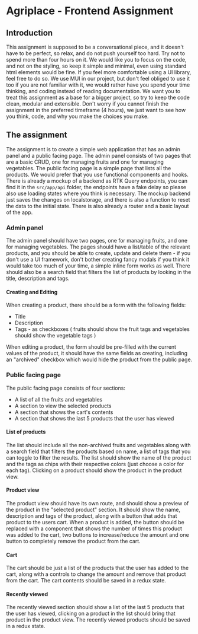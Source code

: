 # Agriplace - Frontend Assignment

## Introduction

This assignment is supposed to be a conversational piece, and it doesn't have to be perfect, so relax, and do not push yourself too hard.
Try not to spend more than four hours on it. We would like you to focus on the code, and not on the styling, so keep it simple
and minimal, even using standard html elements would be fine. If you feel more comfortable using a UI library, feel free
to do so. We use MUI in our project, but don't feel obliged to use it too if you are not familiar with it, we would rather have you
spend your time thinking, and coding instead of reading documentation.
We want you to treat this assignment as a base for a bigger project, so try to keep the code clean, modular and extensible.
Don't worry if you cannot finish the assignment in the preferred timeframe (4 hours), we just want to see how you think, code, and why
you make the choices you make.

## The assignment

The assignment is to create a simple web application that has an admin panel and a public facing page. The admin panel
consists of two pages that are a basic CRUD, one for managing fruits and one for managing vegetables. The public facing
page is a simple page that lists all the products.
We would prefer that you use functional components and hooks. There is already a mockup of a backend as RTK Query
endpoints, you can find it in the `src/app/api` folder, the endpoints have a fake delay so please also use loading
states where you think is necessary. The mockup backend just saves the changes on localstorage, and there is also a
function to reset the data to the initial state. There is also already a router and a basic layout of the app.

### Admin panel

The admin panel should have two pages, one for managing fruits, and one for managing vegetables. The pages should have a
list/table of the relevant products, and you should be able to create, update and delete them - if you don't use a
UI framework, don't bother creating fancy modals if you think it would take too much of your time, a simple inline form
works as well. There should also be a search field that filters the list of products by looking in the title,
description and tags.

#### Creating and Editing

When creating a product, there should be a form with the following fields:

- Title
- Description
- Tags - as checkboxes ( fruits should show the fruit tags and vegetables should show the vegetable tags )

When editing a product, the form should be pre-filled with the current values of the product, it should have the same
fields as creating, including an "archived" checkbox which would hide the product from the public page.

### Public facing page

The public facing page consists of four sections:

- A list of all the fruits and vegetables
- A section to view the selected products
- A section that shows the cart's contents
- A section that shows the last 5 products that the user has viewed

#### List of products

The list should include all the non-archived fruits and vegetables along with a search field that filters the
products based on name, a list of tags that you can toggle to filter the results. The list should show the
name of the product and the tags as chips with their respective colors (just choose a color for each tag).
Clicking on a product should show the product in the product view.

#### Product view

The product view should have its own route, and should show a preview of the product in the "selected product" section.
It should show the name, description and tags of the product, along with a button that adds that product to the users
cart. When a product is added, the button should be replaced with a component that shows the number of times this
product was added to the cart, two buttons to increase/reduce the amount and one button to completely remove the product
from the cart.

#### Cart

The cart should be just a list of the products that the user has added to the cart, along with a controls to change the
amount and remove that product from the cart. The cart contents should be saved in a redux state.

#### Recently viewed

The recently viewed section should show a list of the last 5 products that the user has viewed, clicking on a product in
the list should bring that product in the product view. The recently viewed products should be saved in a redux state.
